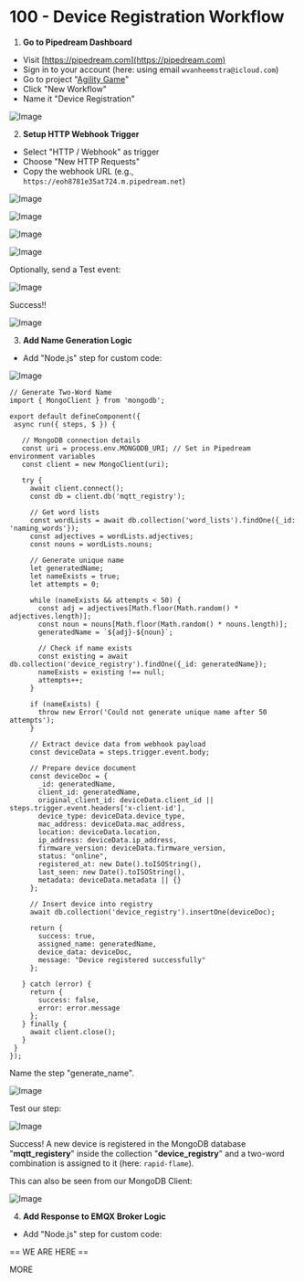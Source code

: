 # 100 - Device Registration Workflow

1. **Go to Pipedream Dashboard**
  - Visit [https://pipedream.com](https://pipedream.com)
  - Sign in to your account (here: using email ```wvanheemstra@icloud.com```)
  - Go to project "[Agility Game]()"
  - Click "New Workflow"
  - Name it "Device Registration"

![Image](https://github.com/user-attachments/assets/7fbb6688-942c-405e-85cc-8a16898de6fe)  

2. **Setup HTTP Webhook Trigger**
  - Select "HTTP / Webhook" as trigger
  - Choose "New HTTP Requests"
  - Copy the webhook URL (e.g., `https://eoh8781e35at724.m.pipedream.net`)

![Image](https://github.com/user-attachments/assets/8c8a8820-6c57-4aab-886b-12a095d3f6b8)

![Image](https://github.com/user-attachments/assets/63e04d6a-c6ea-4627-99fd-f3c6e0694fd2)

![Image](https://github.com/user-attachments/assets/184afd67-19b5-47a3-b601-5c95108ee18c)

![Image](https://github.com/user-attachments/assets/56b15863-1303-4cb9-8faa-87bae124cbe4)

Optionally, send a Test event:

![Image](https://github.com/user-attachments/assets/f035656e-297b-4443-a058-9874e348e630)

Success!!

![Image](https://github.com/user-attachments/assets/2a8e4914-0091-4f29-a4f3-3e80f996a2ef)

3. **Add Name Generation Logic**
  - Add "Node.js" step for custom code:​​​​​​​​​​​​​​​​

![Image](https://github.com/user-attachments/assets/11d9e113-86bd-4d3d-b758-467986821cd3)

```
// Generate Two-Word Name
import { MongoClient } from 'mongodb';

export default defineComponent({
 async run({ steps, $ }) {
   
   // MongoDB connection details
   const uri = process.env.MONGODB_URI; // Set in Pipedream environment variables
   const client = new MongoClient(uri);

   try {
     await client.connect();
     const db = client.db('mqtt_registry');

     // Get word lists
     const wordLists = await db.collection('word_lists').findOne({_id: 'naming_words'});
     const adjectives = wordLists.adjectives;
     const nouns = wordLists.nouns;

     // Generate unique name
     let generatedName;
     let nameExists = true;
     let attempts = 0;

     while (nameExists && attempts < 50) {
       const adj = adjectives[Math.floor(Math.random() * adjectives.length)];
       const noun = nouns[Math.floor(Math.random() * nouns.length)];
       generatedName = `${adj}-${noun}`;

       // Check if name exists
       const existing = await db.collection('device_registry').findOne({_id: generatedName});
       nameExists = existing !== null;
       attempts++;
     }

     if (nameExists) {
       throw new Error('Could not generate unique name after 50 attempts');
     }

     // Extract device data from webhook payload
     const deviceData = steps.trigger.event.body;

     // Prepare device document
     const deviceDoc = {
       _id: generatedName,
       client_id: generatedName,
       original_client_id: deviceData.client_id || steps.trigger.event.headers['x-client-id'],
       device_type: deviceData.device_type,
       mac_address: deviceData.mac_address,
       location: deviceData.location,
       ip_address: deviceData.ip_address,
       firmware_version: deviceData.firmware_version,
       status: "online",
       registered_at: new Date().toISOString(),
       last_seen: new Date().toISOString(),
       metadata: deviceData.metadata || {}
     };

     // Insert device into registry
     await db.collection('device_registry').insertOne(deviceDoc);

     return {
       success: true,
       assigned_name: generatedName,
       device_data: deviceDoc,
       message: "Device registered successfully"
     };

   } catch (error) {
     return {
       success: false,
       error: error.message
     };
   } finally {
     await client.close();
   }
 }
});
```

Name the step "generate_name".

![Image](https://github.com/user-attachments/assets/1502c0f5-d821-4be0-b22b-5062f58cf610)

Test our step:

![Image](https://github.com/user-attachments/assets/52b49fd0-0736-46f0-8a15-7c2045ef5008)

Success! A new device is registered in the MongoDB database "**mqtt_registery**" inside the collection "**device_registry**" and a two-word combination is assigned to it (here: ```rapid-flame```).

This can also be seen from our MongoDB Client:

![Image](https://github.com/user-attachments/assets/234f7c29-384c-4789-a17e-2536d2c78e61)

4. **Add Response to EMQX Broker Logic**
  - Add "Node.js" step for custom code:​​​​​​​​​​​​​​​​


  
== WE ARE HERE ==

MORE